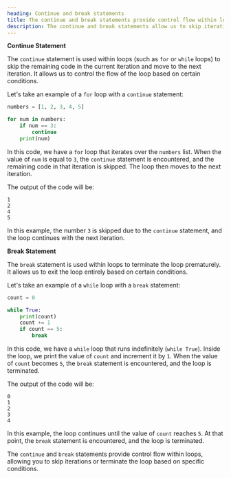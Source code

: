 ```yaml
---
heading: Continue and break statements
title: The continue and break statements provide control flow within loops.
description: The continue and break statements allow us to skip iterations or terminate the loop based on specific conditions.
---
```


**Continue Statement**

The `continue` statement is used within loops (such as `for` or `while` loops) to skip the remaining code in the current iteration and move to the next iteration. It allows us to control the flow of the loop based on certain conditions.

Let's take an example of a `for` loop with a `continue` statement:

```python
numbers = [1, 2, 3, 4, 5]

for num in numbers:
    if num == 3:
        continue
    print(num)
```

In this code, we have a `for` loop that iterates over the `numbers` list. When the value of `num` is equal to `3`, the `continue` statement is encountered, and the remaining code in that iteration is skipped. The loop then moves to the next iteration.

The output of the code will be:

```
1
2
4
5
```

In this example, the number `3` is skipped due to the `continue` statement, and the loop continues with the next iteration.

**Break Statement**

The `break` statement is used within loops to terminate the loop prematurely. It allows us to exit the loop entirely based on certain conditions.

Let's take an example of a `while` loop with a `break` statement:

```python
count = 0

while True:
    print(count)
    count += 1
    if count == 5:
        break
```

In this code, we have a `while` loop that runs indefinitely (`while True`). Inside the loop, we print the value of `count` and increment it by `1`. When the value of `count` becomes `5`, the `break` statement is encountered, and the loop is terminated.

The output of the code will be:

```
0
1
2
3
4
```

In this example, the loop continues until the value of `count` reaches `5`. At that point, the `break` statement is encountered, and the loop is terminated.

The `continue` and `break` statements provide control flow within loops, allowing you to skip iterations or terminate the loop based on specific conditions.
